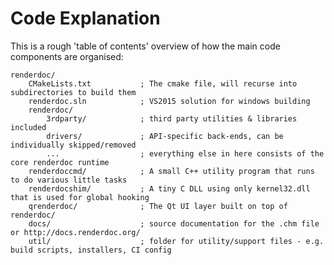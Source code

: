 # Code Explanation

This is a rough 'table of contents' overview of how the main code components are organised:

    renderdoc/ 
        CMakeLists.txt           ; The cmake file, will recurse into subdirectories to build them
        renderdoc.sln            ; VS2015 solution for windows building
        renderdoc/
            3rdparty/            ; third party utilities & libraries included
            drivers/             ; API-specific back-ends, can be individually skipped/removed
            ...                  ; everything else in here consists of the core renderdoc runtime
        renderdoccmd/            ; A small C++ utility program that runs to do various little tasks
        renderdocshim/           ; A tiny C DLL using only kernel32.dll that is used for global hooking
        qrenderdoc/              ; The Qt UI layer built on top of renderdoc/
        docs/                    ; source documentation for the .chm file or http://docs.renderdoc.org/
        util/                    ; folder for utility/support files - e.g. build scripts, installers, CI config
